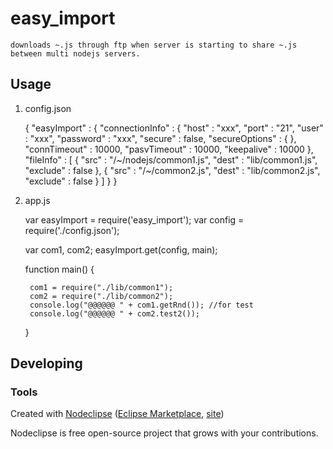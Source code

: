 

# easy_import

	downloads ~.js through ftp when server is starting to share ~.js between multi nodejs servers. 

## Usage

1. config.json

	{
		"easyImport" : {
			"connectionInfo" : { "host" : "xxx", "port" : "21", "user" : "xxx", "password" : "xxx", 
				"secure" : false, "secureOptions" : { }, "connTimeout" : 10000, "pasvTimeout" : 10000, "keepalive" : 10000
			},
			"fileInfo" : [
			    { "src" : "/~/nodejs/common1.js", "dest" : "lib/common1.js", "exclude" : false },
			    { "src" : "/~/common2.js", "dest" : "lib/common2.js", "exclude" : false }
			]
		}
	}	

2. app.js

	var easyImport = require('easy_import');
	var config = require('./config.json');

	var com1, com2;
	easyImport.get(config, main);

	function main() {
	
		com1 = require("./lib/common1");
		com2 = require("./lib/common2");
		console.log("@@@@@@ " + com1.getRnd()); //for test
		console.log("@@@@@@ " + com2.test2());
	
	}

## Developing



### Tools

Created with [Nodeclipse](https://github.com/Nodeclipse/nodeclipse-1)
 ([Eclipse Marketplace](http://marketplace.eclipse.org/content/nodeclipse), [site](http://www.nodeclipse.org))   

Nodeclipse is free open-source project that grows with your contributions.
